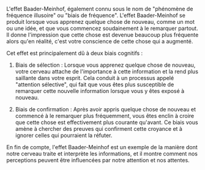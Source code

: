 L'effet Baader-Meinhof, également connu sous le nom de "phénomène de fréquence illusoire" ou "biais de fréquence". L'effet Baader-Meinhof se produit lorsque vous apprenez quelque chose de nouveau, comme un mot ou une idée, et que vous commencez soudainement à le remarquer partout. Il donne l'impression que cette chose est devenue beaucoup plus fréquente alors qu'en réalité, c'est votre conscience de cette chose qui a augmenté.

Cet effet est principalement dû à deux biais cognitifs :

1.  Biais de sélection : Lorsque vous apprenez quelque chose de nouveau, votre cerveau attache de l'importance à cette information et la rend plus saillante dans votre esprit. Cela conduit à un processus appelé "attention sélective", qui fait que vous êtes plus susceptible de remarquer cette nouvelle information lorsque vous y êtes exposé à nouveau.
    
2.  Biais de confirmation : Après avoir appris quelque chose de nouveau et commencé à le remarquer plus fréquemment, vous êtes enclin à croire que cette chose est effectivement plus courante qu'avant. Ce biais vous amène à chercher des preuves qui confirment cette croyance et à ignorer celles qui pourraient la réfuter.
    

En fin de compte, l'effet Baader-Meinhof est un exemple de la manière dont notre cerveau traite et interprète les informations, et il montre comment nos perceptions peuvent être influencées par notre attention et nos attentes.